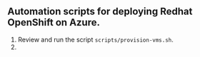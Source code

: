 ## Automation scripts for deploying Redhat OpenShift on Azure.

1. Review and run the script `scripts/provision-vms.sh`.
2. 
